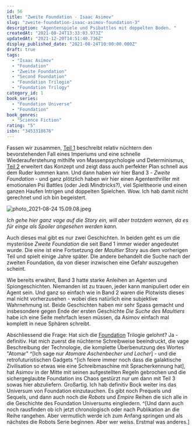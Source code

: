 ```yaml
---
id: 56
title: "Zweite Foundation - Isaac Asimov"
slug: "zweite-foundation-isaac-asimov-foundation-3"
description: "Agentenspiele und Psibattles mit doppelten Boden. "
createdAt: "2021-08-24T13:33:03.973Z"
updatedAt: "2021-12-20T14:51:40.736Z"
display_published_date: "2021-08-24T10:00:00.000Z"
draft: true
tags:
  - "Isaac Asimov"
  - "Foundation"
  - "Zweite Foundation"
  - "Second Foundation"
  - "Foundation Trilogie"
  - "Foundation Trilogy"
category_id: 1
book_series:
  - "Foundation Universe"
  - "Foundation"
book_genres:
  - "Science Fiction"
rating: "5"
isbn: "3453318676"
---
```


Fassen wir zusammen, [Teil 1](https://www.flore.nz/blog/foundation-isaac-asimov-foundation-1) beschreibt relativ nüchtern den bevorstehenden Fall eines Imperiums und eine schnelle Wiederauferstehung mithilfe von Massenpsychologie und Determinismus, [Teil 2](https://www.flore.nz/blog/foundation-und-imperium-isaac-asimov-foundation-2) erweitert das Konzept und zeigt dass auch perfekter Plan schnell aus dem Ruder kommen kann. Und dann haben wir hier Band 3 - *Zweite Foundation* - und ganz plötzlich haben wir hier einen Agententhriller mit emotionalen Psi Battles (oder Jedi Mindtricks?), viel Spieltheorie und einen ganzen Haufen Intrigen und doppelten Spielchen. Wow. Ich hab damit nicht gerechnet und ich bin begeistert. 

![photo_2021-08-24 15.09.08.jpeg](https://res.cloudinary.com/dlsll9dkn/image/upload/v1629810584/photo_2021_08_24_15_09_08_9d38118574.jpg)

*Ich gehe hier ganz vage auf die Story ein, will aber trotzdem warnen, da es für einge als Spoiler angesehen werden kann.*

Auch dieses mal gibt es nur zwei Geschichten. In beiden geht es um die mysteriöse *Zweite Foundation* die seit Band 1 immer wieder angedeutet wurde. Die eine ist eine Fortsetzung der *Maultier* Story aus dem vorherigen Teil und spielt einige Jahre später. Die andere behandelt die Suche nach der zweiten Foundation, da von dieser inzwischen eine Gefahr auszugehen scheint. 

Wie bereits erwähnt, Band 3 hatte starke Anleihen an Agenten und Spiongeschichten. Niemanden ist zu trauen, jeder kann manipuliert oder ein Agent sein. Und ganz so einfach wie in Band 2 waren die Plotwists dieses mal nicht vorherzusehen - wobei dies natürlich eine subjektive Wahrnehmung ist. Beide Geschichten haben mir sehr Spass gemacht und insbesondere gegen Ende der ersten Geschichte *Die Suche des Maultiers* habe ich eine Seite mehrfach lesen müssen, da Asimov einfach mal komplett in neue Sphären schreibt. 

Abschliessend die Frage: Hat sich die [Foundation](https://www.flore.nz/series/foundation) Trilogie gelohnt? Ja - definitiv. Hat mich zuerst die nüchterne Schreibweise beeindruckt, die vage Beschreibung der Technologie, die komplette Überbenutzung des Wortes "Atomar" ^[Ich sage nur *Atomare Aschenbecher und Locher*] - und die retrofuturistischen Gadgets ^[ich feiere immer noch dass die galaktische Zivilisation so etwas wie eine Schreibmaschine mit Spracherkennung hat], hat Asimov in der Mitte mit seinen aufgestellten Regeln gebrochen und die sichergeglaubte Foundation ins Chaos gestürzt nur um dann mit Teil 3 sowas hier abzuliefern. Großartig. Ich hab definitiv Bock weiter ins das Universum von Foundation einzutauchen. Es gibt noch Prequels und Sequels, und dann auch noch die *Robots* und *Empire* Reihen die sich alle in die Geschichte des Foundation Universums eingliedern. ^[Und dann auch noch rausfinden ob ich jetzt chronologisch oder nach Publikation an die Reihe rangehen. Aber vermutlich werde ich zum Anfang springen und als nächstes die Robots Serie beginnen. Aber wer weiss. Erstmal was anderes.]
